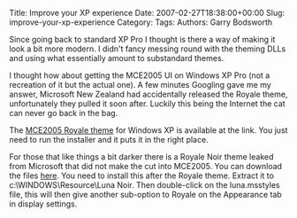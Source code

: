 Title: Improve your XP experience
Date: 2007-02-27T18:38:00+00:00
Slug: improve-your-xp-experience
Category: 
Tags: 
Authors: Garry Bodsworth

Since going back to standard XP Pro I thought is there a way of making it look a bit more modern.  I didn't fancy messing round with the theming DLLs and using what essentially amount to substandard themes.

I thought how about getting the MCE2005 UI on Windows XP Pro (not a recreation of it but the actual one).  A few minutes Googling gave me my answer, Microsoft New Zealand had accidentally released the Royale theme, unfortunately they pulled it soon after.  Luckily this being the Internet the cat can never go back in the bag.

The <a href="http://www.softpedia.com/get/Desktop-Enhancements/Themes/Royale-Theme-for-WinXP.shtml">MCE2005 Royale theme</a> for Windows XP is available at the link.  You just need to run the installer and it puts it in the right place.

For those that like things a bit darker there is a Royale Noir theme leaked from Microsoft that did not make the cut into MCE2005.  You can download the files <a href="http://plaza.ufl.edu/psrivats/Luna2.rar">here</a>.  You need to install this after the Royale theme.  Extract it to c:\WINDOWS\Resource\Luna Noir.  Then double-click on the luna.msstyles file, this will then give another sub-option to Royale on the Appearance tab in display settings.
